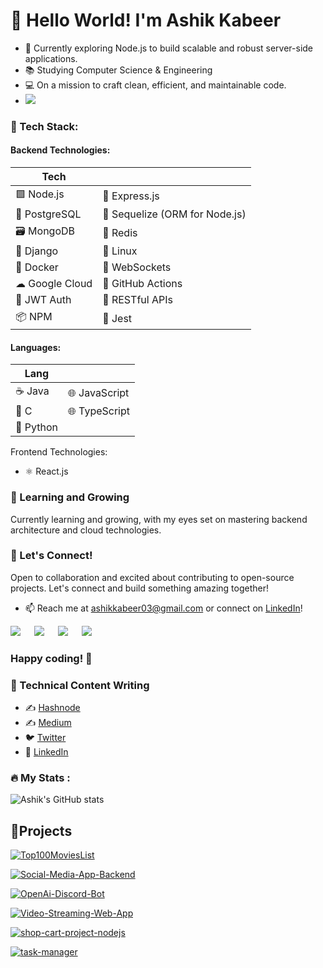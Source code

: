 # 👋 Hello World! I'm Ashik Kabeer

- 🚀 Currently exploring Node.js to build scalable and robust server-side applications.
- 📚 Studying Computer Science & Engineering
- 💻 On a mission to craft clean, efficient, and maintainable code.
- ![](https://media.tenor.com/GfSX-u7VGM4AAAAC/coding.gif)

### 🔧 Tech Stack:

#### Backend Technologies:

| Tech             |   |
| ---------------- | - |
| 🟩 Node.js        | 🚀 Express.js           |
| 🐘 PostgreSQL     | 📁 Sequelize (ORM for Node.js) | 
| 🗃 MongoDB        | 🔄 Redis                |
| 🐍 Django         | 🐧 Linux                |
| 🐳 Docker         | 🚀 WebSockets           |
| ☁ Google Cloud   | 🚀 GitHub Actions       |
| 🔐 JWT Auth       | 🚀 RESTful APIs        |
| 📦 NPM            | 🧪 Jest                 |

#### Languages:

| Lang             |   |
| ---------------- | - |
| ☕ Java           | 🌐 JavaScript  |
| 🚀 C              | 🌐 TypeScript  |
| 🐍 Python         |                |

Frontend Technologies:
- ⚛ React.js

### 🌱 Learning and Growing

Currently learning and growing, with my eyes set on mastering backend architecture and cloud technologies.

### 🤝 Let's Connect!

Open to collaboration and excited about contributing to open-source projects. Let's connect and build something amazing together!

- 📫 Reach me at [ashikkabeer03@gmail.com](mailto:ashikkabeer03@gmail.com) or connect on [LinkedIn](https://www.linkedin.com/in/ashik-kabeer/)!

<a target="_blank" href="https://twitter.com/_ashikkabeer"><img src="https://img.shields.io/badge/Twitter-1DA1F2?style=for-the-badge&logo=twitter&logoColor=white"></img></a>
&emsp;
<a target="_blank" href="https://www.linkedin.com/in/ashik-kabeer/"><img src="https://img.shields.io/badge/LinkedIn-0077B5?style=for-the-badge&logo=linkedin&logoColor=white"></img></a>
&emsp;
<a target="_blank" href="https://linktr.ee/ashikkabeer"><img src="https://img.shields.io/badge/linktree-39E09B?style=for-the-badge&logo=linktree&logoColor=white"></img></a>
&emsp;
<a target="_blank" href="https://hashnode.com/@ashikkabeer"><img src="https://img.shields.io/badge/Hashnode-2962FF?style=for-the-badge&logo=hashnode&logoColor=white"></img></a>
&emsp;

### Happy coding! 🚀

### 📝 Technical Content Writing

- ✍️ [Hashnode](https://ashikkabeer.hashnode.dev/)
- ✍️ [Medium](https://medium.com/@ashikkabeer)
- 🐦 [Twitter](https://twitter.com/_ashikkabeer)
- 🔗 [LinkedIn](https://www.linkedin.com/in/ashik-kabeer)

### :fire: My Stats :

![Ashik's GitHub stats](https://github-readme-stats.vercel.app/api?username=ashikkabeer&show_icons=true&theme=dark)

## 🔧Projects

[![Top100MoviesList](https://github-readme-stats.vercel.app/api/pin/?username=ashikkabeer&repo=Top100MoviesList&theme=moltack)](https://github.com/ashikkabeer/Top100MoviesList)

[![Social-Media-App-Backend](https://github-readme-stats.vercel.app/api/pin/?username=ashikkabeer&repo=Social-Media-App-Backend&theme=moltack)](https://github.com/ashikkabeer/Social-Media-App-Backend)

[![OpenAi-Discord-Bot](https://github-readme-stats.vercel.app/api/pin/?username=ashikkabeer&repo=OpenAi-Discord-Bot&theme=moltack)](https://github.com/ashikkabeer/OpenAi-Discord-Bot) 

[![Video-Streaming-Web-App](https://github-readme-stats.vercel.app/api/pin/?username=ashikkabeer&repo=Video-Streaming-Web-App&theme=moltack)](https://github.com/ashikkabeer/Video-Streaming-Web-App)

[![shop-cart-project-nodejs](https://github-readme-stats.vercel.app/api/pin/?username=ashikkabeer&repo=shop-cart-project-nodejs&theme=moltack)](https://github.com/ashikkabeer/shop-cart-project-nodejs)

[![task-manager](https://github-readme-stats.vercel.app/api/pin/?username=ashikkabeer&repo=task-manager&theme=moltack)](https://github.com/ashikkabeer/task-manager)
